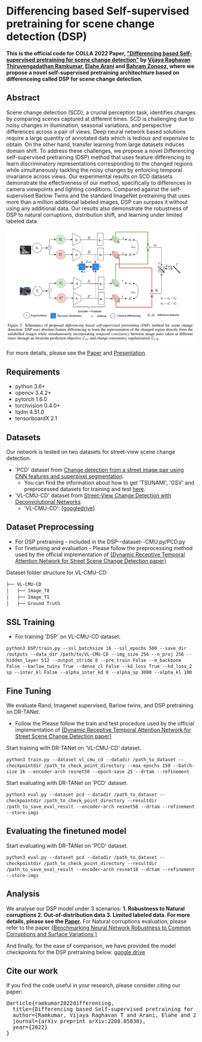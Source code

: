 # Differencing based Self-supervised pretraining for scene change detection (DSP)


**This is the official code for COLLA 2022 Paper, ["Differencing based Self-supervised pretraining for scene change detection"](paper) by [Vijaya Raghavan Thiruvengadathan Ramkumar](https://www.linkedin.com/in/vijayaraghavan95), [Elahe Arani](https://www.linkedin.com/in/elahe-arani-630870b2/) and [Bahram Zonooz](https://www.linkedin.com/in/bahram-zonooz-2b5589156/), where we propose a novel self-supervised pretraining architechture based on differenceing called DSP for scene change detection.**

## Abstract


Scene change detection (SCD), a crucial perception task, identifies changes by comparing scenes captured at different times. SCD is challenging due to noisy changes in illumination, seasonal variations, and perspective differences across a pair of views. Deep neural network based solutions require a large quantity of annotated data which is tedious and expensive to obtain. On the other hand, transfer learning from large datasets induces domain shift. To address these challenges, we propose a novel Differencing self-supervised pretraining (DSP) method that uses feature differencing to learn discriminatory representations corresponding to the changed regions while simultaneously tackling the noisy changes by enforcing temporal invariance across views. Our experimental results on SCD datasets demonstrate the effectiveness of our method, specifically to differences in camera viewpoints and lighting conditions. Compared against the self-supervised Barlow Twins and the standard ImageNet pretraining that uses more than a million additional labeled images, DSP can surpass it without using any additional data. Our results also demonstrate the robustness of DSP to natural corruptions, distribution shift, and learning under limited labeled data.

![alt text](https://github.com/NeurAI-Lab/DSP/blob/main/method.png)

For more details, please see the [Paper](https://arxiv.org/abs/2208.05838) and [Presentation](https://www.youtube.com/watch?v=kWUxxC5hjKw).

## Requirements

- python 3.6+
- opencv 3.4.2+
- pytorch 1.6.0
- torchvision 0.4.0+
- tqdm 4.51.0
- tensorboardX 2.1

## Datasets

Our network is tested on two datasets for street-view scene change detection. 

- 'PCD' dataset from [Change detection from a street image pair using CNN features and superpixel segmentation](http://www.vision.is.tohoku.ac.jp/files/9814/3947/4830/71-Sakurada-BMVC15.pdf). 
  - You can find the information about how to get 'TSUNAMI', 'GSV' and preprocessed datasets for training and test [here](https://kensakurada.github.io/pcd_dataset.html).
- 'VL-CMU-CD' dataset from [Street-View Change Detection with Deconvolutional Networks](http://www.robesafe.com/personal/roberto.arroyo/docs/Alcantarilla16rss.pdf).
  -  'VL-CMU-CD': [[googledrive]](https://drive.google.com/file/d/0B-IG2NONFdciOWY5QkQ3OUgwejQ/view?resourcekey=0-rEzCjPFmDFjt4UMWamV4Eg)

## Dataset Preprocessing

- For DSP pretraining - included in the DSP--dataset--CMU.py/PCD.py
- For finetuning and evaluation - Please follow the preprocessing method used by the official implementation of [{Dynamic Receptive Temporal Attention Network for Street Scene Change Detection paper}](https://github.com/Herrccc/DR-TANet) 

Dataset folder structure for VL-CMU-CD:
```bash
├── VL-CMU-CD
│   ├── Image_T0
│   ├── Image_T1
│   ├── Ground Truth

```
								
## SSL Training


- For training 'DSP' on VL-CMU-CD dataset:
```
python3 DSP/train.py --ssl_batchsize 16 --ssl_epochs 500 --save_dir /outputs --data_dir /path/to/VL-CMU-CD --img_size 256 --n_proj 256 --hidden_layer 512 --output_stride 8 --pre_train False --m_backbone False --barlow_twins True --dense_cl False --kd_loss True --kd_loss_2 sp --inter_kl False --alpha_inter_kd 0 --alpha_sp 3000 --alpha_kl 100
```
 

## Fine Tuning

We evaluate Rand, Imagenet supervised, Barlow twins, and DSP pretraining on DR-TANet.
- Follow the Please follow the train and test procedure used by the official implementation of [{Dynamic Receptive Temporal Attention Network for Street Scene Change Detection paper}](https://github.com/Herrccc/DR-TANet) 

Start training with DR-TANet on 'VL-CMU-CD' dataset.

    python3 train.py --dataset vl_cmu_cd --datadir /path_to_dataset --checkpointdir /path_to_check_point_directory --max-epochs 150 --batch-size 16 --encoder-arch resnet50 --epoch-save 25 --drtam --refinement

Start evaluating with DR-TANet on 'PCD' dataset.

    python3 eval.py --dataset pcd --datadir /path_to_dataset --checkpointdir /path_to_check_point_directory --resultdir /path_to_save_eval_result --encoder-arch resnet50 --drtam --refinement --store-imgs
  
## Evaluating the finetuned model

Start evaluating with DR-TANet on 'PCD' dataset.

    python3 eval.py --dataset pcd --datadir /path_to_dataset --checkpointdir /path_to_check_point_directory --resultdir /path_to_save_eval_result --encoder-arch resnet18 --drtam --refinement --store-imgs
    
## Analysis
We analyse our DSP model under 3 scenarios: **1. Robustness to Natural corruptions 2. Out-of-distribution data 3. Limited labeled data. For more details, please see the [Paper](https://arxiv.org/abs/2208.05838).** 
For Natural corruptions evaluation, please refer to the paper [{Benchmarking Neural Network Robustness to
Common Corruptions and Surface Variations }](https://arxiv.org/pdf/1807.01697.pdf) 

And finally, for the ease of comparison, we have provided the model checkpoints for the DSP pretraining below:  [google drive](https://drive.google.com/drive/folders/1UwFQ7NjXRwyfgfhFnX6_CPTm8hQ8AoFF?usp=sharing)


## Cite our work

If you find the code useful in your research, please consider citing our paper:

<pre>
@article{ramkumar2022differencing,
  title={Differencing based Self-supervised pretraining for Scene Change Detection},
  author={Ramkumar, Vijaya Raghavan T and Arani, Elahe and Zonooz, Bahram},
  journal={arXiv preprint arXiv:2208.05838},
  year={2022}
}
